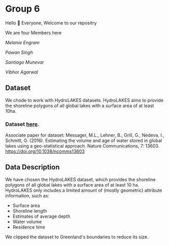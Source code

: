 # Group 6

Hello :wave: Everyone, Welcome to our repositry

We are four Members here 

_Melanie Engram_

_Pawan Singh_

_Santiago Munevar_

_Vibhor Agarwal_

## Dataset

We chode to work with HydroLAKES datasets. HydroLAKES aims to provide the shoreline polygons of all global lakes with a surface area of at least 10ha.
### Dataset [here](https://www.hydrosheds.org/products/hydrolakes).

Associate paper for dataset: Messager, M.L., Lehner, B., Grill, G., Nedeva, I., Schmitt, O. (2016). Estimating the volume and age of water stored in global lakes using a geo-statistical approach. Nature Communications, 7: 13603. https://doi.org/10.1038/ncomms13603

## Data Description

We have chosen the HydroLAKES dataset, which provides the shoreline polygons of all global lakes with a surface area of at least 10 ha. HydroLAKES only includes a limited amount of (mostly geometric) attribute information, such as: 
- Surface area
- Shoreline length
- Estimates of average depth
- Water volume
- Residence time

We clipped the dataset to Greenland's boundaries to reduce its size.
